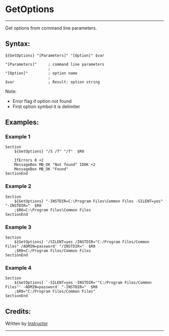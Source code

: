 # GetOptions

---

Get options from command line parameters.

## Syntax:

	${GetOptions} "[Parameters]" "[Option]" $var

	"[Parameters]"     ; command line parameters
	                   ;
	"[Option]"         ; option name
	                   ;
	$var               ; Result: option string

Note:

- Error flag if option not found 
- First option symbol it is delimiter

## Examples:

### Example 1

	Section
		${GetOptions} "/S /T" "/T"  $R0

		IfErrors 0 +2
		MessageBox MB_OK "Not found" IDOK +2
		MessageBox MB_OK "Found"
	SectionEnd

### Example 2

	Section
		${GetOptions} "-INSTDIR=C:\Program Files\Common Files -SILENT=yes" "-INSTDIR="  $R0
		;$R0=C:\Program Files\Common Files
	SectionEnd

### Example 3

	Section
		${GetOptions} '/SILENT=yes /INSTDIR="C:/Program Files/Common Files" /ADMIN=password' "/INSTDIR="  $R0
		;$R0=C:/Program Files/Common Files
	SectionEnd

### Example 4

	Section
		${GetOptions} `-SILENT=yes -INSTDIR='"C:/Program Files/Common Files"' -ADMIN=password` "-INSTDIR="  $R0
		;$R0="C:/Program Files/Common Files"
	SectionEnd

## Credits:

Written by [Instructor][1]

---

[1]: http://nsis.sourceforge.net/User:Instructor